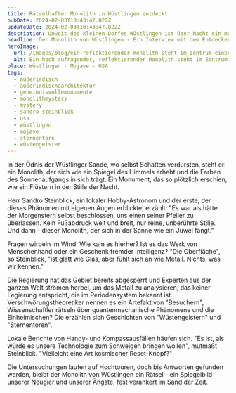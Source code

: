 ```yaml
---
title: Rätselhafter Monolith in Wüstlingen entdeckt
pubDate: 2024-02-03T10:43:47.822Z
updateDate: 2024-02-03T10:43:47.822Z
description: Unweit des kleinen Dorfes Wüstlingen ist über Nacht ein metallischer Monolith erschienen. Was ist sein Zweck, seine Herkunft, seine Botschaft?
headline: Der Monolith von Wüstlingen - Ein Interview mit dem Entdecker Herrn Sandro Steinblick
heroImage:
  url: /images/blog/ein-reflektierender-monolith-steht-im-zentrum-einer-wuestenlandschaft.webp
  alt: Ein hoch aufragender, reflektierender Monolith steht im Zentrum einer weiten Wüstenlandschaft. Der Himmel zeigt ein Farbgradient von sanftem Rosa zu hellem Blau, was auf die frühe Morgendämmerung hinweist. Der Monolith spiegelt die Farben des Himmels auf all seinen Seiten wider und schafft eine surreale, geheimnisvolle Atmosphäre. Die Wüste ist karg mit rissigem Boden, und es gibt keine Fußabdrücke oder Anzeichen menschlicher Präsenz rund um den Monolithen. Die Szene vermittelt ein Gefühl der Isolation und des Wunders, als ob der Monolith aus dem Nichts erschienen wäre. Das Licht ist weich und die frühe Morgensonne wirft lange Schatten.
place: Wüstlingen - Mojave - USA
tags:
  - außerirdisch
  - außerirdischearchitektur
  - geheimnisvollemonumente
  - monolithmystery
  - mystery
  - sandro-steinblick
  - usa
  - wüstlingen
  - mojave
  - sternentore
  - wüstengeister
---
```


In der Ödnis der Wüstlinger Sande, wo selbst Schatten verdursten, steht er: ein Monolith, der sich wie ein Spiegel des Himmels erhebt und die Farben des Sonnenaufgangs in sich trägt. Ein Monument, das so plötzlich erschien, wie ein Flüstern in der Stille der Nacht.

Herr Sandro Steinblick, ein lokaler Hobby-Astronom und der erste, der dieses Phänomen mit eigenen Augen erblickte, erzählt: "Es war als hätte der Morgenstern selbst beschlossen, uns einen seiner Pfeiler zu überlassen. Kein Fußabdruck weit und breit, nur reine, unberührte Stille. Und dann - dieser Monolith, der sich in der Sonne wie ein Juwel fängt."

Fragen wirbeln im Wind: Wie kam es hierher? Ist es das Werk von Menschenhand oder ein Geschenk fremder Intelligenz? "Die Oberfläche", so Steinblick, "ist glatt wie Glas, aber fühlt sich an wie Metall. Nichts, was wir kennen."

Die Regierung hat das Gebiet bereits abgesperrt und Experten aus der ganzen Welt strömen herbei, um das Metall zu analysieren, das keiner Legierung entspricht, die im Periodensystem bekannt ist. Verschwörungstheoretiker nennen es ein Artefakt von "Besuchern", Wissenschaftler rätseln über quantenmechanische Phänomene und die Einheimischen? Die erzählen sich Geschichten von "Wüstengeistern" und "Sternentoren".

Lokale Berichte von Handy- und Kompassausfällen häufen sich. "Es ist, als würde es unsere Technologie zum Schweigen bringen wollen", mutmaßt Steinblick. "Vielleicht eine Art kosmischer Reset-Knopf?"

Die Untersuchungen laufen auf Hochtouren, doch bis Antworten gefunden werden, bleibt der Monolith von Wüstlingen ein Rätsel - ein Spiegelbild unserer Neugier und unserer Ängste, fest verankert im Sand der Zeit.
